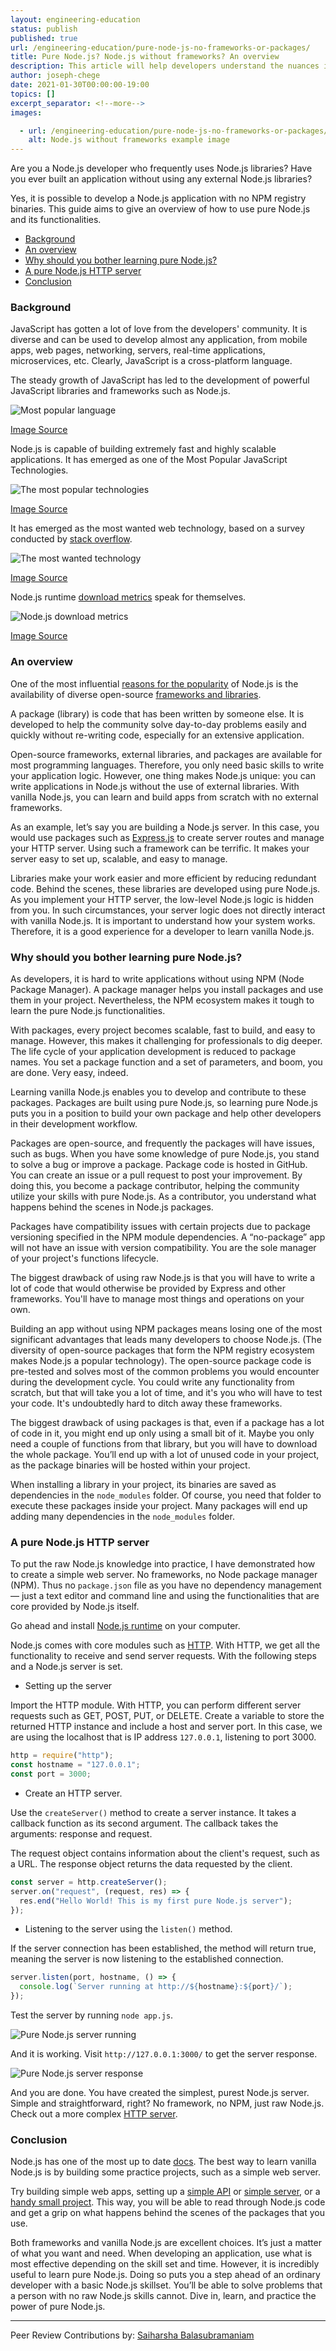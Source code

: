 ```yaml
---
layout: engineering-education
status: publish
published: true
url: /engineering-education/pure-node-js-no-frameworks-or-packages/
title: Pure Node.js? Node.js without frameworks? An overview
description: This article will help developers understand the nuances in using Node.js without frameworks. There is also a hands-on where we build a HTTP server with pure Node.js.
author: joseph-chege
date: 2021-01-30T00:00:00-19:00
topics: []
excerpt_separator: <!--more-->
images:

  - url: /engineering-education/pure-node-js-no-frameworks-or-packages/hero.jpg
    alt: Node.js without frameworks example image
---
```

Are you a Node.js developer who frequently uses Node.js libraries? Have you ever built an application without using any external Node.js libraries?
<!--more-->

Yes, it is possible to develop a Node.js application with no NPM registry binaries. This guide aims to give an overview of how to use pure Node.js and its functionalities.

- [Background](#background)
- [An overview](#an-overview)
- [Why should you bother learning pure Node.js?](#why-should-you-bother-learning-pure-nodejs)
- [A pure Node.js HTTP server](#a-pure-nodejs-http-server)
- [Conclusion](#conclusion)

### Background
JavaScript has gotten a lot of love from the developers' community. It is diverse and can be used to develop almost any application, from mobile apps, web pages, networking, servers, real-time applications, microservices, etc. Clearly, JavaScript is a cross-platform language.

The steady growth of JavaScript has led to the development of powerful JavaScript libraries and frameworks such as Node.js.

![Most popular language](/engineering-education/pure-node-js-no-frameworks-or-packages/most-popular-language.jpg)

[Image Source](https://insights.stackoverflow.com/survey/2020#technology-programming-scripting-and-markup-languages-all-respondents)

Node.js is capable of building extremely fast and highly scalable applications. It has emerged as one of the Most Popular JavaScript Technologies.

![The most popular technologies](/engineering-education/pure-node-js-no-frameworks-or-packages/popular-technologies.jpg)

[Image Source](https://insights.stackoverflow.com/survey/2020#technology-other-frameworks-libraries-and-tools-all-respondents3)

It has emerged as the most wanted web technology, based on a survey conducted by [stack overflow](https://insights.stackoverflow.com/survey/2020).

![The most wanted technology](/engineering-education/pure-node-js-no-frameworks-or-packages/most-wanted-technology.jpg)

[Image Source](https://insights.stackoverflow.com/survey/2020#technology-most-loved-dreaded-and-wanted-other-frameworks-libraries-and-tools-wanted3)

Node.js runtime [download metrics](https://nodejs.org/metrics/) speak for themselves.

![Node.js download metrics](/engineering-education/pure-node-js-no-frameworks-or-packages/node-js-download-metrics.jpg)

[Image Source](https://nodejs.org/metrics/)

### An overview
One of the most influential [reasons for the popularity](/engineering-education/why-node-js-is-popular/) of Node.js is the availability of diverse open-source [frameworks and libraries](/engineering-education/most-useful-nodejs-packages/).

A package (library) is code that has been written by someone else. It is developed to help the community solve day-to-day problems easily and quickly without re-writing code, especially for an extensive application.

Open-source frameworks, external libraries, and packages are available for most programming languages. Therefore, you only need basic skills to write your application logic. However, one thing makes Node.js unique: you can write applications in Node.js without the use of external libraries. With vanilla Node.js, you can learn and build apps from scratch with no external frameworks.

As an example, let’s say you are building a Node.js server. In this case, you would use packages such as [Express.js](https://expressjs.com/) to create server routes and manage your HTTP server. Using such a framework can be terrific. It makes your server easy to set up, scalable, and easy to manage.

Libraries make your work easier and more efficient by reducing redundant code. Behind the scenes, these libraries are developed using pure Node.js. As you implement your HTTP server, the low-level Node.js logic is hidden from you. In such circumstances, your server logic does not directly interact with vanilla Node.js. It is important to understand how your system works. Therefore, it is a good experience for a developer to learn vanilla Node.js.

### Why should you bother learning pure Node.js?
As developers, it is hard to write applications without using NPM (Node Package Manager). A package manager helps you install packages and use them in your project. Nevertheless, the NPM ecosystem makes it tough to learn the pure Node.js functionalities.

With packages, every project becomes scalable, fast to build, and easy to manage. However, this makes it challenging for professionals to dig deeper. The life cycle of your application development is reduced to package names. You set a package function and a set of parameters, and boom, you are done. Very easy, indeed.

Learning vanilla Node.js enables you to develop and contribute to these packages. Packages are built using pure Node.js, so learning pure Node.js puts you in a position to build your own package and help other developers in their development workflow.

Packages are open-source, and frequently the packages will have issues, such as bugs. When you have some knowledge of pure Node.js, you stand to solve a bug or improve a package. Package code is hosted in GitHub. You can create an issue or a pull request to post your improvement. By doing this, you become a package contributor, helping the community utilize your skills with pure Node.js. As a contributor, you understand what happens behind the scenes in Node.js packages.

Packages have compatibility issues with certain projects due to package versioning specified in the NPM module dependencies. A “no-package” app will not have an issue with version compatibility. You are the sole manager of your project's functions lifecycle.

The biggest drawback of using raw Node.js is that you will have to write a lot of code that would otherwise be provided by Express and other frameworks. You'll have to manage most things and operations on your own.

Building an app without using NPM packages means losing one of the most significant advantages that leads many developers to choose Node.js. (The diversity of open-source packages that form the NPM registry ecosystem makes Node.js a popular technology). The open-source package code is pre-tested and solves most of the common problems you would encounter during the development cycle. You could write any functionality from scratch, but that will take you a lot of time, and it's you who will have to test your code. It's undoubtedly hard to ditch away these frameworks.

The biggest drawback of using packages is that, even if a package has a lot of code in it, you might end up only using a small bit of it. Maybe you only need a couple of functions from that library, but you will have to download the whole package. You’ll end up with a lot of unused code in your project, as the package binaries will be hosted within your project.

When installing a library in your project, its binaries are saved as dependencies in the `node_modules` folder. Of course, you need that folder to execute these packages inside your project. Many packages will end up adding many dependencies in the `node_modules` folder.

### A pure Node.js HTTP server
To put the raw Node.js knowledge into practice, I have demonstrated how to create a simple web server. No frameworks, no Node package manager (NPM). Thus no `package.json` file as you have no dependency management — just a text editor and command line and using the functionalities that are core provided by Node.js itself.

Go ahead and install [Node.js runtime](https://nodejs.org/en/) on your computer.

Node.js comes with core modules such as [HTTP](https://nodejs.org/en/docs/guides/anatomy-of-an-http-transaction/). With HTTP, we get all the functionality to receive and send server requests. With the following steps and a Node.js server is set.

- Setting up the server

Import the HTTP module. With HTTP, you can perform different server requests such as GET, POST, PUT, or DELETE. Create a variable to store the returned HTTP instance and include a host and server port. In this case, we are using the localhost that is IP address `127.0.0.1`, listening to port 3000.

```js
http = require("http");
const hostname = "127.0.0.1";
const port = 3000;
```

- Create an HTTP server.

Use the `createServer()` method to create a server instance. It takes a callback function as its second argument. The callback takes the arguments: response and request.

The request object contains information about the client's request, such as a URL. The response object returns the data requested by the client.

```js
const server = http.createServer();
server.on("request", (request, res) => {
  res.end("Hello World! This is my first pure Node.js server");
});
```

- Listening to the server using the `listen()` method.

If the server connection has been established, the method will return true, meaning the server is now listening to the established connection.

```js
server.listen(port, hostname, () => {
  console.log(`Server running at http://${hostname}:${port}/`);
});
```

Test the server by running `node app.js`.

![Pure Node.js server running](/engineering-education/pure-node-js-no-frameworks-or-packages/server-running.jpg)

And it is working. Visit `http://127.0.0.1:3000/` to get the server response.

![Pure Node.js server response](/engineering-education/pure-node-js-no-frameworks-or-packages/server-response.jpg)

And you are done. You have created the simplest, purest Node.js server. Simple and straightforward, right? No framework, no NPM, just raw Node.js. Check out a more complex [HTTP server](https://medium.com/@Venpot/my-experiment-with-a-pure-node-js-http-chat-server-and-why-i-destroyed-it-3414a0914420).

### Conclusion
Node.js has one of the most up to date [docs](https://nodejs.org/en/docs/guides/). The best way to learn vanilla Node.js is by building some practice projects, such as a simple web server.

Try building simple web apps, setting up a [simple API](https://chatbotnewsdaily.com/guess-who-a-chatbot-for-face-detection-and-image-blurring-with-pure-node-js-2c3833835ea1) or [simple server](https://medium.com/@officialrahulmandal/adding-routes-and-logic-to-a-pure-node-js-server-9f995298d984), or a [handy small project](https://levelup.gitconnected.com/fruit-ninja-random-fruit-facts-api-built-with-pure-node-js-5bff9c0e62a5). This way, you will be able to read through Node.js code and get a grip on what happens behind the scenes of the packages that you use.

Both frameworks and vanilla Node.js are excellent choices. It’s just a matter of what you want and need. When developing an application, use what is most effective depending on the skill set and time. However, it is incredibly useful to learn pure Node.js. Doing so puts you a step ahead of an ordinary developer with a basic Node.js skillset. You’ll be able to solve problems that a person with no raw Node.js skills cannot. Dive in, learn, and practice the power of pure Node.js.

---
Peer Review Contributions by: [Saiharsha Balasubramaniam](/engineering-education/authors/saiharsha-balasubramaniam/)